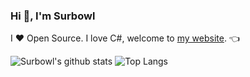 <!--
**Surbowl/Surbowl** is a ✨ _special_ ✨ repository because its `README.md` (this file) appears on your GitHub profile.

Here are some ideas to get you started:

- 🔭 I’m currently working on ...
- 🌱 I’m currently learning ...
- 👯 I’m looking to collaborate on ...
- 🤔 I’m looking for help with ...
- 💬 Ask me about ...
- 📫 How to reach me: ...
- 😄 Pronouns: ...
- ⚡ Fun fact: ...
-->

### Hi 👋, I'm Surbowl

I ❤ Open Source. I love C#, welcome to [my website](https://surbowl.online/). 👈

![Surbowl's github stats](https://github-readme-stats.vercel.app/api?username=Surbowl&show_icons=true&count_private=true&line_height=40)
![Top Langs](https://github-readme-stats.vercel.app/api/top-langs/?username=Surbowl&hide=html)

